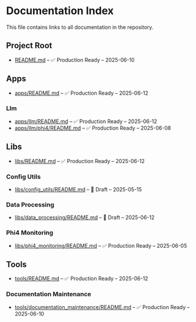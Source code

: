 # Documentation Index

This file contains links to all documentation in the repository.

## Project Root
- [README.md](README.md) – ✅ Production Ready – 2025-06-10

## Apps
- [apps/README.md](apps/README.md) – ✅ Production Ready – 2025-06-12

### Llm
- [apps/llm/README.md](apps/llm/README.md) – ✅ Production Ready – 2025-06-12
- [apps/llm/phi4/README.md](apps/llm/phi4/README.md) – ✅ Production Ready – 2025-06-08

## Libs
- [libs/README.md](libs/README.md) – ✅ Production Ready – 2025-06-12

### Config Utils
- [libs/config_utils/README.md](libs/config_utils/README.md) – 🚧 Draft – 2025-05-15

### Data Processing
- [libs/data_processing/README.md](libs/data_processing/README.md) – 🚧 Draft – 2025-06-12

### Phi4 Monitoring
- [libs/phi4_monitoring/README.md](libs/phi4_monitoring/README.md) – ✅ Production Ready – 2025-06-05

## Tools
- [tools/README.md](tools/README.md) – ✅ Production Ready – 2025-06-12

### Documentation Maintenance
- [tools/documentation_maintenance/README.md](tools/documentation_maintenance/README.md) – ✅ Production Ready – 2025-06-10


